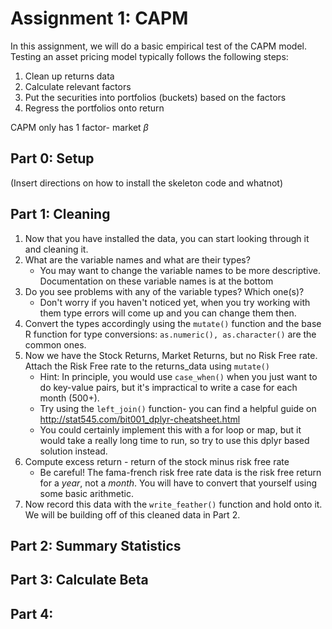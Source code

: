 # Assignment 1: CAPM
In this assignment, we will do a basic empirical test of the CAPM model.
Testing an asset pricing model typically follows the following steps:

1. Clean up returns data
2. Calculate relevant factors
3. Put the securities into portfolios (buckets) based on the factors
4. Regress the portfolios onto return

CAPM only has 1 factor- market $\beta$

## Part 0: Setup
(Insert directions on how to install the skeleton code and whatnot)

## Part 1: Cleaning
1. Now that you have installed the data, you can start looking through it and cleaning it. 
2. What are the variable names and what are their types?
    - You may want to change the variable names to be more descriptive. Documentation on these variable names is at the bottom
3. Do you see problems with any of the variable types? Which one(s)?
    - Don't worry if you haven't noticed yet, when you try working with them type errors will come up and you can change them then.
4. Convert the types accordingly using the ```mutate()``` function and the base R function for type conversions: ```as.numeric(), as.character()``` are the common ones.
5. Now we have the Stock Returns, Market Returns, but no Risk Free rate. Attach the Risk Free rate to the returns_data using ```mutate()```
    - Hint: In principle, you would use ```case_when()``` when you just want to do key-value pairs, but it's impractical to write a case for each month (500+).
    - Try using the ```left_join()``` function- you can find a helpful guide on http://stat545.com/bit001_dplyr-cheatsheet.html
    - You could certainly implement this with a for loop or map, but it would take a really long time to run, so try to use this dplyr based solution instead.
6. Compute excess return - return of the stock minus risk free rate
    - Be careful! The fama-french risk free rate data is the risk free return for a *year*, not a *month*. You will have to convert that yourself using some basic arithmetic.
7. Now record this data with the ```write_feather()``` function and hold onto it. We will be building off of this cleaned data in Part 2.

## Part 2: Summary Statistics


## Part 3: Calculate Beta

## Part 4: 